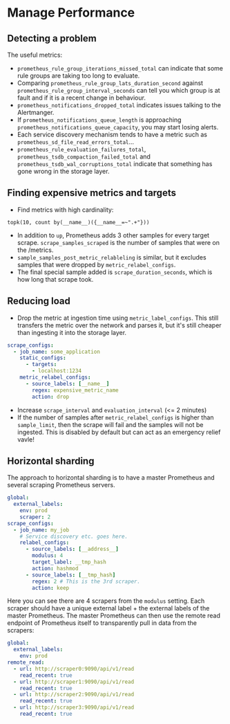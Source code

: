 # Manage Performance

## Detecting a problem

The useful metrics:

* `prometheus_rule_group_iterations_missed_total` can indicate that some rule groups are taking too long to evaluate.
* Comparing `prometheus_rule_group_lats_duration_second` against `prometheus_rule_group_interval_seconds` can tell you which group is at fault and if it is a recent change in behaviour.
* `prometheus_notifications_dropped_total` indicates issues talking to the Alertmanger.
* If `prometheus_notifications_queue_length` is approaching `prometheus_notifications_queue_capacity`, you may start losing alerts.
* Each service discovery mechanism tends to have a metric such as `prometheus_sd_file_read_errors_total`...
* `prometheus_rule_evaluation_failures_total`, `prometheus_tsdb_compaction_failed_total` and `prometheus_tsdb_wal_corruptions_total` indicate that something has gone wrong in the storage layer.

## Finding expensive metrics and targets

* Find metrics with high cardinality:

```
topk(10, count by(__name__)({__name__=~".+"}))
```

* In addition to `up`, Prometheus adds 3 other samples for every target scrape. `scrape_samples_scraped` is the number of samples that were on the /metrics.
* `sample_samples_post_metric_relableling` is similar, but it excludes samples that were dropped by `metric_relabel_configs`.
* The final special sample added is `scrape_duration_seconds`, which is how long that scrape took.

## Reducing load

* Drop the metric at ingestion time using `metric_label_configs`. This still transfers the metric over the network and parses it, but it's still cheaper than ingesting it into the storage layer.

```yaml
scrape_configs:
  - job_name: some_application
    static_configs:
      - targets:
        - localhost:1234
    metric_relabel_configs:
      - source_labels: [__name__]
        regex: expensive_metric_name
        action: drop
```

* Increase `scrape_interval` and `evaluation_interval` (<= 2 minutes)
* If the number of samples after `metric_relabel_configs` is higher than `sample_limit`, then the scrape will fail and the samples will not be ingested. This is disabled by default but can act as an emergency relief vavle!

## Horizontal sharding

The approach to horizontal sharding is to have a master Prometheus and several scraping Prometheus servers.

```yaml
global:
  external_labels:
    env: prod
    scraper: 2
scrape_configs:
  - job_name: my_job
    # Service discovery etc. goes here.
    relabel_configs:
      - source_labels: [__address__]
        modulus: 4
        target_label: __tmp_hash
        action: hashmod
      - source_labels: [__tmp_hash]
        regex: 2 # This is the 3rd scraper.
        action: keep
```

Here you can see there are 4 scrapers from the `modulus` setting. Each scraper should have a unique external label + the external labels of the master Prometheus. The master Prometheus can then use the remote read endpoint of Prometheus itself to transparently pull in data from the scrapers:

```yaml
global:
  external_labels:
    env: prod
remote_read:
  - url: http://scraper0:9090/api/v1/read
    read_recent: true
  - url: http://scraper1:9090/api/v1/read
    read_recent: true
  - url: http://scraper2:9090/api/v1/read
    read_recent: true
  - url: http://scraper3:9090/api/v1/read
    read_recent: true
```
